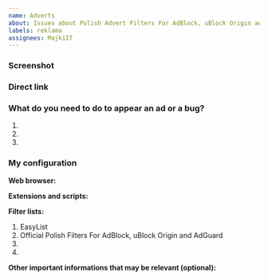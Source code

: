 ```yaml
---
name: Adverts
about: Issues about Polish Advert Filters For AdBlock, uBlock Origin and AdGuard
labels: reklama
assignees: MajkiIT
---
```


<!--
Thanks for reporting to Polish Filters for AdBlock, uBlock and AdGuard.
-->
### Screenshot
<!--
Drag and drop your screenshot here or place a link to it.
-->

### Direct link
<!--
Insert here a direct link to the page, where the ad or bug occurs.
-->

### What do you need to do to appear an ad or a bug?
1. 
2. 
3. 


### My configuration
**Web browser:**

**Extensions and scripts:**

**Filter lists:**
1. EasyList
2. Official Polish Filters For AdBlock, uBlock Origin and AdGuard
3. 
4. 

**Other important informations that may be relevant (optional):**

